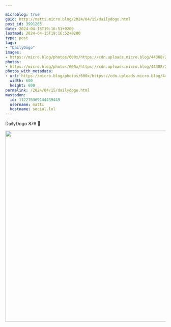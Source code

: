 ```yaml
---

microblog: true
guid: http://matti.micro.blog/2024/04/15/dailydogo.html
post_id: 3991265
date: 2024-04-15T19:16:51+0200
lastmod: 2024-04-15T19:16:52+0200
type: post
tags:
- "DailyDogo"
images:
- https://micro.blog/photos/600x/https://cdn.uploads.micro.blog/44388/2024/04efc44a18ff4c9ab186dbe325fa4b13.jpg
photos:
- https://micro.blog/photos/600x/https://cdn.uploads.micro.blog/44388/2024/04efc44a18ff4c9ab186dbe325fa4b13.jpg
photos_with_metadata:
- url: https://micro.blog/photos/600x/https://cdn.uploads.micro.blog/44388/2024/04efc44a18ff4c9ab186dbe325fa4b13.jpg
  width: 600
  height: 600
permalink: /2024/04/15/dailydogo.html
mastodon:
  id: 112276369144439449
  username: matti
  hostname: social.lol
---
```

DailyDogo 876 🐶

<img src="/media/uploads/2024/04efc44a18ff4c9ab186dbe325fa4b13.jpg" width="600" height="600" alt="" />
